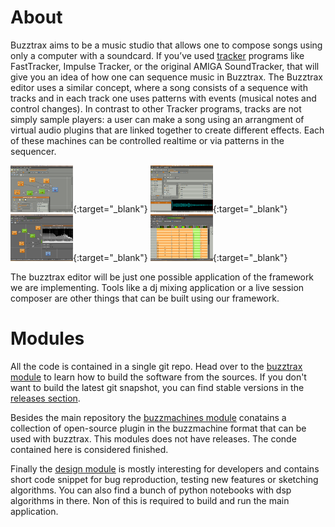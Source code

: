 # About 

Buzztrax aims to be a music studio that allows one to compose songs using only a computer with a soundcard. If you’ve used [tracker](http://en.wikipedia.org/wiki/Tracker) programs like FastTracker, Impulse Tracker, or the original AMIGA SoundTracker, that will give you an idea of how one can sequence music in Buzztrax. The Buzztrax editor uses a similar concept, where a song consists of a sequence with tracks and in each track one uses patterns with events (musical notes and control changes). In contrast to other Tracker programs, tracks are not simply sample players: a user can make a song using an arrangment of virtual audio plugins that are linked together to create different effects. Each of these machines can be controlled realtime or via patterns in the sequencer.

[![bt-edit-0-4-0-01](/assets/images/thumbs_bt-edit-0-4-0-01.png)](/assets/images/bt-edit-0-4-0-01.png){:target="_blank"}
[![bt-edit-0-4-0-02](/assets/images/thumbs_bt-edit-0-4-0-02.png)](/assets/images/bt-edit-0-4-0-02.png){:target="_blank"}
[![bt-edit-0-4-0-01](/assets/images/thumbs_bt-edit-0-6-0-01.png)](/assets/images/bt-edit-0-6-0-01.png){:target="_blank"}
[![bt-edit-0-4-0-02](/assets/images/thumbs_bt-edit-0-6-0-02.png)](/assets/images/bt-edit-0-6-0-02.png){:target="_blank"}

The buzztrax editor will be just one possible application of the framework we are implementing. Tools like a dj mixing application or a live session composer are other things that can be built using our framework.

# Modules

All the code is contained in a single git repo. Head over to the [buzztrax module](https://github.com/Buzztrax/buzztrax/blob/master/README.md) to learn how to build the software from the sources. If you don't want to build the latest git snapshot, you can find stable versions in the [releases section](https://github.com/Buzztrax/buzztrax/releases).

Besides the main repository the [buzzmachines module](https://github.com/Buzztrax/buzzmachines/blob/master/README.md) conatains a collection of open-source plugin in the buzzmachine format that can be used with buzztrax. This modules does not have releases. The conde contained here is considered finished.

Finally the [design module](https://github.com/Buzztrax/design/blob/master/README.md) is mostly interesting for developers and contains short code snippet for bug reproduction, testing new features or sketching algorithms. You can also find a bunch of python notebooks with dsp algorithms in there. Non of this is required to build and run the main application.

